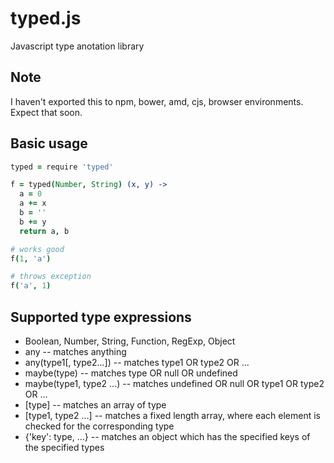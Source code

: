 typed.js
========

Javascript type anotation library

Note
----

I haven't exported this to npm, bower, amd, cjs, browser environments. Expect
that soon.

Basic usage
-----------

```coffeescript
typed = require 'typed'

f = typed(Number, String) (x, y) ->
  a = 0
  a += x
  b = ''
  b += y
  return a, b

# works good
f(1, 'a')

# throws exception
f('a', 1)
```

Supported type expressions
--------------------------

* Boolean, Number, String, Function, RegExp, Object
* any -- matches anything
* any(type1[, type2...]) -- matches type1 OR type2 OR ...
* maybe(type) -- matches type OR null OR undefined
* maybe(type1, type2 ...) -- matches undefined OR null OR type1 OR type2 OR ...
* [type] -- matches an array of type
* [type1, type2 ...] -- matches a fixed length array, where each element is
  checked for the corresponding type
* {'key': type, ...} -- matches an object which has the specified keys of the
  specified types
